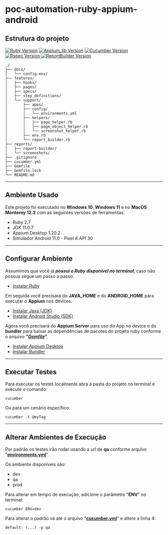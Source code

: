 [ruby-image]: https://img.shields.io/badge/ruby-2.7-red
[ruby-url]: https://www.ruby-lang.org/pt/
[cucumber-image]: https://img.shields.io/badge/cucumber-6.1.0-brightgreen
[cucumber-url]: https://cucumber.io/docs/installation/ruby/
[appium_lib-image]: https://img.shields.io/badge/appium_lib-11.2.0-purple
[appium_lib-url]: https://rubygems.org/gems/appium_lib/versions/11.2.0
[rspec-image]: https://img.shields.io/badge/rspec-3.10.0-red
[rspec-url]: https://rspec.info/documentation/
[report_builder-image]: https://img.shields.io/badge/report_builder-1.9-blue
[report_builder-url]: https://reportbuilder.rajatthareja.com/

# poc-automation-ruby-appium-android

## Estrutura do projeto
[![Ruby Version][ruby-image]][ruby-url]
[![Appium_lib Version][appium_lib-image]][appium_lib-url]
[![Cucumber Version][cucumber-image]][cucumber-url]
[![Rspec Version][rspec-image]][rspec-url]
[![ReportBuilder Version][report_builder-image]][report_builder-url]
```
./
├── docs/
│   └── config-env/
├── features/
│   ├── hooks/
│   ├── pages/
│   ├── specs/
│   ├── step_definitions/
│   └── support/
│       ├── apps/
│       ├── config/
│       │   └── environments.yml
│       ├── helpers/
│       │   ├── page_helper.rb
│       │   ├── page_object_helper.rb
│       │   └── screenshot_helper.rb
│       ├── env.rb
│       └── report_builder.rb
├── reports/
│   ├── report-builder/
│   └── screenshots/
├── .gitignore
├── cucumber.yml
├── Gemfile
├── Gemfile.lock
└── README.md
```


---
## Ambiente Usado
Este projeto foi executado no **Windows 10**, **Windows 11** e no **MacOS Monterey 12.2** com as seguintes versões de ferramentas:

  - Ruby 2.7
  - JDK 11.0.7
  - Appium Desktop 1.20.2
  - Simulador Android 11.0 - Pixel 4 API 30
  

---
## Configurar Ambiente
Assumimos que você já ***possui o Ruby disponível no terminal***, caso não possua segue um passo a passo.

  - [Instalar Ruby](docs/config-env/install-ruby.md)


Em seguida você precisará do **JAVA_HOME** e do **ANDROID_HOME** para executar o **Appium** nos devices.

  - [Instalar Java (JDK)](docs/config-env/install-java-jdk.md)
  - [Instalar Android Studio (SDK)](docs/config-env/install-android-studio-sdk.md)


Agora você precisará do **Appium Server** para uso do App no device e do **bundler** para baixar as dependências de pacotes do projeto ruby conforme o arquivo ***"[Gemfile](Gemfile)"***.

  - [Instalar Appium Desktop](docs/config-env/install-appium-desktop.md)
  - [Instalar Bundler](docs/config-env/install-bundler.md)


---
## Executar Testes
Para executar os testes localmente abra a pasta do projeto no terminal e execute o comando:
  ```
  cucumber
  ```

Ou para um cenário específico:
  ```
  cucumber -t @myTag
  ```


---
## Alterar Ambientes de Execução
Por padrão os testes irão rodar usando a url de **qa** conforme arquivo "**[environments.yml](features/support/config/environments.yml)**".

Os ambiente disponíveis são:

  - dev
  - qa
  - prod


Para alterar em tempo de execução, adicione o parâmetro "**ENV**" no terminal:
  ```
  cucumber ENV=dev
  ```

Para alterar o padrão vá até o arquivo "**[cucumber.yml](cucumber.yml)**" e altere a linha 4:
  ```
  default: (...) -p qa
  ```
